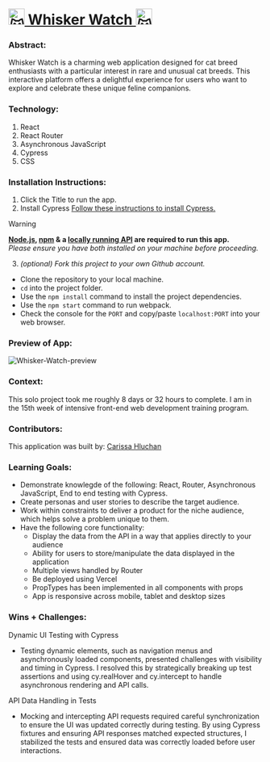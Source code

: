 # <picture><source srcset="https://fonts.gstatic.com/s/e/notoemoji/latest/1f63a/512.webp" type="image/webp"><img src="https://fonts.gstatic.com/s/e/notoemoji/latest/1f63a/512.gif" alt="😺" width="32" height="32"></picture>[ Whisker Watch ](https://whisker-watch.vercel.app/)<picture><source srcset="https://fonts.gstatic.com/s/e/notoemoji/latest/1f63a/512.webp" type="image/webp"><img src="https://fonts.gstatic.com/s/e/notoemoji/latest/1f63a/512.gif" alt="😺" width="32" height="32"></picture>

### Abstract:
[//]: <> (Briefly describe what you built and its features. What problem is the app solving? How does this application solve that problem?)
Whisker Watch is a charming web application designed for cat breed enthusiasts with a particular interest in rare and unusual cat breeds. This interactive platform offers a delightful experience for users who want to explore and celebrate these unique feline companions.

### Technology:
[//]: <> (Add technology you used for this project.) 
1. React
2. React Router
3. Asynchronous JavaScript
4. Cypress
5. CSS

### Installation Instructions:
[//]: <> (What steps does a person have to take to get your app cloned down and running?)
1. Click the Title to run the app.
2. Install Cypress
[Follow these instructions to install Cypress.](https://on.cypress.io/guides/installing-and-running#section-installing)
> [!WARNING]
> **[Node.js](https://nodejs.org/en), [npm](https://www.npmjs.com/) & a [locally running API](https://github.com/turingschool-examples/overlook-api) are required to run this app.**<br>
> _Please ensure you have both installed on your machine before proceeding._

3. _(optional) Fork this project to your own Github account._
- Clone the repository to your local machine.
- `cd` into the project folder.
- Use the `npm install` command to install the project dependencies.
- Use the `npm start` command to run webpack.
- Check the console for the `PORT` and copy/paste `localhost:PORT` into your web browser.

### Preview of App:
[//]: <> (Provide ONE gif or screenshot of your application - choose the "coolest" piece of functionality to show off.)
![Whisker-Watch-preview](https://github.com/user-attachments/assets/02289c9c-0d35-4857-b028-379489e83164)

### Context:
[//]: <> (Give some context for the project here. How long did you have to work on it? How far into the Turing program are you?)
This solo project took me roughly 8 days or 32 hours to complete. I am in the 15th week of intensive front-end web development training program.

### Contributors:
[//]: <> (Who worked on this application? Link to their GitHubs.)
This application was built by: [Carissa Hluchan](https://github.com/CarissaHluchan)

### Learning Goals:
[//]: <> (What were the learning goals of this project? What tech did you work with?)
- Demonstrate knowlegde of the following: React, Router, Asynchronous JavaScript, End to end testing with Cypress.
- Create personas and user stories to describe the target audience.
- Work within constraints to deliver a product for the niche audience, which helps solve a problem unique to them.
- Have the following core functionality:
  - Display the data from the API in a way that applies directly to your audience
  - Ability for users to store/manipulate the data displayed in the application
  - Multiple views handled by Router
  - Be deployed using Vercel
  - PropTypes has been implemented in all components with props
  - App is responsive across mobile, tablet and desktop sizes


### Wins + Challenges:
[//]: <> (What are 2-3 wins you have from this project? What were some challenges you faced - and how did you get over them?)
Dynamic UI Testing with Cypress
- Testing dynamic elements, such as navigation menus and asynchronously loaded components, presented challenges with visibility and timing in Cypress. I resolved this by strategically breaking up test assertions and using cy.realHover and cy.intercept to handle asynchronous rendering and API calls.

API Data Handling in Tests
- Mocking and intercepting API requests required careful synchronization to ensure the UI was updated correctly during testing. By using Cypress fixtures and     ensuring API responses matched expected structures, I stabilized the tests and ensured data was correctly loaded before user interactions.


